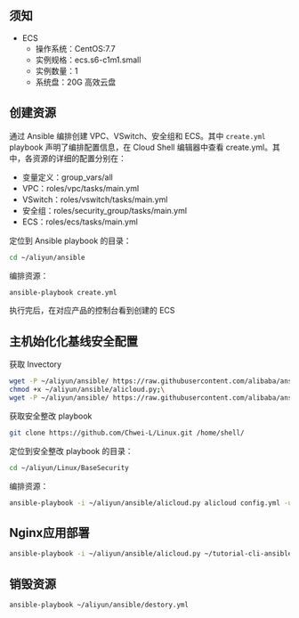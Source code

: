 ## 须知
- ECS
    - 操作系统：CentOS:7.7
    - 实例规格：ecs.s6-c1m1.small
    - 实例数量：1
    - 系统盘：20G 高效云盘


## 创建资源
通过 Ansible 编排创建 VPC、VSwitch、安全组和 ECS。其中 `create.yml` playbook 声明了编排配置信息，<tutorial-editor-open-file filePath="tutorial-cli-ansible/ansible/create.yml">在 Cloud Shell 编辑器中查看 create.yml</tutorial-editor-open-file>。其中，各资源的详细的配置分别在：

- 变量定义：<tutorial-editor-open-file filePath="tutorial-cli-ansible/ansible/group_vars/all">group_vars/all</tutorial-editor-open-file>
- VPC：<tutorial-editor-open-file filePath="tutorial-cli-ansible/ansible/roles/vpc/tasks/main.yml">roles/vpc/tasks/main.yml</tutorial-editor-open-file>
- VSwitch：<tutorial-editor-open-file filePath="tutorial-cli-ansible/ansible/roles/vswitch/tasks/main.yml">roles/vswitch/tasks/main.yml</tutorial-editor-open-file>
- 安全组：<tutorial-editor-open-file filePath="tutorial-cli-ansible/ansible/roles/security_group/tasks/main.yml">roles/security_group/tasks/main.yml</tutorial-editor-open-file>
- ECS：<tutorial-editor-open-file filePath="tutorial-cli-ansible/ansible/roles/ecs/tasks/main.yml">roles/ecs/tasks/main.yml</tutorial-editor-open-file>

定位到 Ansible playbook 的目录：
```bash
cd ~/aliyun/ansible
```
编排资源：
```bash
ansible-playbook create.yml
```
执行完后，在对应产品的控制台看到创建的 ECS


## 主机始化化基线安全配置

获取 Invectory
```bash
wget -P ~/aliyun/ansible/ https://raw.githubusercontent.com/alibaba/ansible-provider/master/contrib/inventory/alicloud.py;\
chmod +x ~/aliyun/ansible/alicloud.py;\
wget -P ~/aliyun/ansible/ https://raw.githubusercontent.com/alibaba/ansible-provider/master/contrib/inventory/alicloud.ini
```
获取安全整改 playbook
```bash
git clone https://github.com/Chwei-L/Linux.git /home/shell/
```
定位到安全整改 playbook 的目录：
```bash
cd ~/aliyun/Linux/BaseSecurity
```
编排资源：
```bash
ansible-playbook -i ~/aliyun/ansible/alicloud.py alicloud config.yml -u root -k
```


## Nginx应用部署 
```bash
ansible-playbook -i ~/aliyun/ansible/alicloud.py ~/tutorial-cli-ansible/ansible/deploy.yml -u root -k
```


## 销毁资源
```bash
ansible-playbook ~/aliyun/ansible/destory.yml
```
